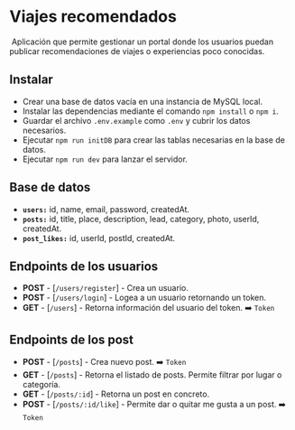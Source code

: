 # Viajes recomendados

​
Aplicación que permite gestionar un portal donde los usuarios puedan publicar recomendaciones de viajes o experiencias poco conocidas.

## Instalar

-   Crear una base de datos vacía en una instancia de MySQL local.
    ​
-   Instalar las dependencias mediante el comando `npm install` o `npm i`.
    ​
-   Guardar el archivo `.env.example` como `.env` y cubrir los datos necesarios.
    ​
-   Ejecutar `npm run initDB` para crear las tablas necesarias en la base de datos.
    ​
-   Ejecutar `npm run dev` para lanzar el servidor.
    ​

## Base de datos

-   **`users:`** id, name, email, password, createdAt.
    ​
-   **`posts:`** id, title, place, description, lead, category, photo, userId, createdAt.
    ​
-   **`post_likes:`** id, userId, postId, createdAt.

## Endpoints de los usuarios

-   **POST** - [`/users/register`] - Crea un usuario.
-   **POST** - [`/users/login`] - Logea a un usuario retornando un token.
-   **GET** - [`/users`] - Retorna información del usuario del token. ➡️ `Token`

## Endpoints de los post

-   **POST** - [`/posts`] - Crea nuevo post. ➡️ `Token`
-   **GET** - [`/posts`] - Retorna el listado de posts. Permite filtrar por lugar o categoría.
-   **GET** - [`/posts/:id`] - Retorna un post en concreto.
-   **POST** - [`/posts/:id/like`] - Permite dar o quitar me gusta a un post. ➡️ `Token`
